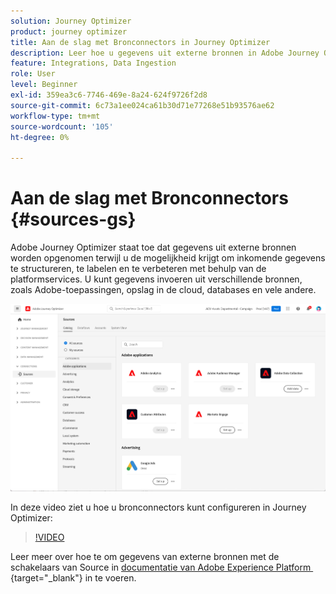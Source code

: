 ```yaml
---
solution: Journey Optimizer
product: journey optimizer
title: Aan de slag met Bronconnectors in Journey Optimizer
description: Leer hoe u gegevens uit externe bronnen in Adobe Journey Optimizer kunt opnemen
feature: Integrations, Data Ingestion
role: User
level: Beginner
exl-id: 359ea3c6-7746-469e-8a24-624f9726f2d8
source-git-commit: 6c73a1ee024ca61b30d71e77268e51b93576ae62
workflow-type: tm+mt
source-wordcount: '105'
ht-degree: 0%

---
```


# Aan de slag met Bronconnectors {#sources-gs}

Adobe Journey Optimizer staat toe dat gegevens uit externe bronnen worden opgenomen terwijl u de mogelijkheid krijgt om inkomende gegevens te structureren, te labelen en te verbeteren met behulp van de platformservices. U kunt gegevens invoeren uit verschillende bronnen, zoals Adobe-toepassingen, opslag in de cloud, databases en vele andere.

![](assets/sources-home.png)

In deze video ziet u hoe u bronconnectors kunt configureren in Journey Optimizer:

>[!VIDEO](https://video.tv.adobe.com/v/335919?quality=12)

Leer meer over hoe te om gegevens van externe bronnen met de schakelaars van Source in [&#x200B; documentatie van Adobe Experience Platform &#x200B;](https://experienceleague.adobe.com/docs/experience-platform/sources/home.html?lang=nl){target="_blank"} in te voeren.
